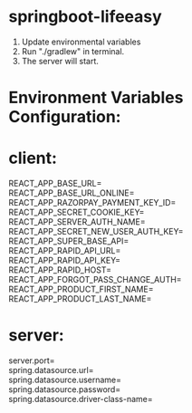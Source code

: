 # springboot-lifeeasy
1. Update environmental variables
2. Run "./gradlew" in terminal.
3. The server will start.

# Environment Variables Configuration:

# client:

REACT_APP_BASE_URL=<site-base-url><br />
REACT_APP_BASE_URL_ONLINE=<production-base-url><br />
REACT_APP_RAZORPAY_PAYMENT_KEY_ID=<payment-key><br />
REACT_APP_SECRET_COOKIE_KEY=<your-auth-cookie-name><br />
REACT_APP_SERVER_AUTH_NAME=<servers-auth-cookie-delivered-name><br />
REACT_APP_SECRET_NEW_USER_AUTH_KEY=<new-user-auth-cookie-name><br />
REACT_APP_SUPER_BASE_API=<super-admin-base-url><br />
REACT_APP_RAPID_API_URL=<br />
REACT_APP_RAPID_API_KEY=<br />
REACT_APP_RAPID_HOST=<br />
REACT_APP_FORGOT_PASS_CHANGE_AUTH=<forgot-password-auth-cookie-name><br />
REACT_APP_PRODUCT_FIRST_NAME=<app-first-name><br />
REACT_APP_PRODUCT_LAST_NAME=<app-last-name><br />

# server:

server.port=<server-port-number><br />
spring.datasource.url=<database-url><br />
spring.datasource.username=<database-username><br />
spring.datasource.password=<database-password><br />
spring.datasource.driver-class-name=<database-driver><br />
